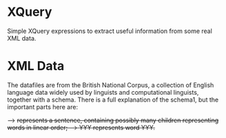 # XQuery
Simple XQuery expressions to extract useful information from some real XML data.

# XML Data
The datafiles are from the British National Corpus, a collection of English language data widely used by linguists and computational linguists, together with a schema. There is a full explanation of the schema1, but the important parts here are:

  --> <s> represents a sentence, containing possibly many children <w> representing words in linear order;
  --> <w>YYY</w> represents word YYY.
